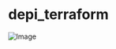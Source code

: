 # depi_terraform
![Image](https://github.com/user-attachments/assets/094574b6-112e-4431-a67e-eb8c41d247ad)
